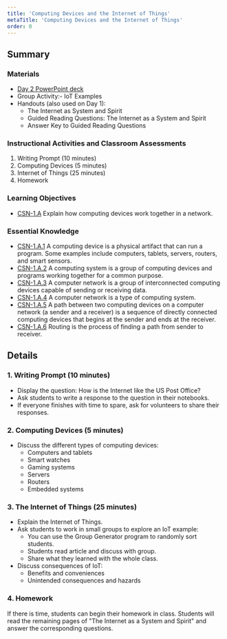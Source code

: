 ```yaml
---
title: 'Computing Devices and the Internet of Things'
metaTitle: 'Computing Devices and the Internet of Things'
order: 0
---
```


## Summary

### Materials

* [Day 2 PowerPoint deck](#)
* Group Activity:- IoT Examples
* Handouts (also used on Day 1):
    * The Internet as System and Spirit
    * Guided Reading Questions: The Internet as a System and Spirit
    * Answer Key to Guided Reading Questions

### Instructional Activities and Classroom Assessments 

1. Writing Prompt (10 minutes)
2. Computing Devices (5 minutes)
3. Internet of Things (25 minutes)
4. Homework

### Learning Objectives

* [CSN-1.A](#) Explain how computing devices work together in a network.

### Essential Knowledge 

* [CSN-1.A.1](#) A computing device is a physical artifact that can run a program. Some examples include computers, tablets, servers, routers, and smart sensors.
* [CSN-1.A.2](#) A computing system is a group of computing devices and programs working together for a common purpose. 
* [CSN-1.A.3](#) A computer network is a group of interconnected computing devices capable of sending or receiving data. 
* [CSN-1.A.4](#) A computer network is a type of computing system. 
* [CSN-1.A.5](#) A path between two computing devices on a computer network (a sender and a receiver) is a sequence of directly connected computing devices that begins at the sender and ends at the receiver. 
* [CSN-1.A.6](#) Routing is the process of finding a path from sender to receiver. 

## Details

### 1. Writing Prompt (10 minutes)

* Display the question: How is the Internet like the US Post Office?
* Ask students to write a response to the question in their notebooks.
* If everyone finishes with time to spare, ask for volunteers to share their responses.

### 2. Computing Devices (5 minutes)

* Discuss the different types of computing devices:
    * Computers and tablets
    * Smart watches
    * Gaming systems
    * Servers
    * Routers
    * Embedded systems

### 3. The Internet of Things (25 minutes)

* Explain the Internet of Things. 
* Ask students to work in small groups to explore an IoT example:
    * You can use the Group Generator program to randomly sort students.
    * Students read article and discuss with group.
    * Share what they learned with the whole class.
* Discuss consequences of IoT:
    * Benefits and conveniences
    * Unintended consequences and hazards

### 4. Homework

If there is time, students can begin their homework in class.
Students will read the remaining pages of "The Internet as a System and Spirit" and answer the corresponding questions.

 